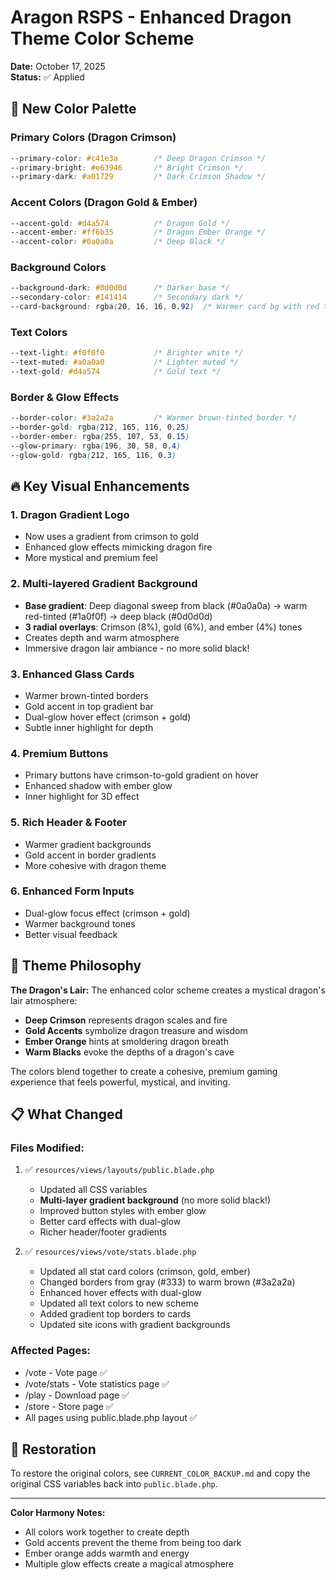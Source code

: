 # Aragon RSPS - Enhanced Dragon Theme Color Scheme

**Date:** October 17, 2025  
**Status:** ✅ Applied

## 🎨 New Color Palette

### Primary Colors (Dragon Crimson)
```css
--primary-color: #c41e3a        /* Deep Dragon Crimson */
--primary-bright: #e63946       /* Bright Crimson */
--primary-dark: #a01729         /* Dark Crimson Shadow */
```

### Accent Colors (Dragon Gold & Ember)
```css
--accent-gold: #d4a574          /* Dragon Gold */
--accent-ember: #ff6b35         /* Dragon Ember Orange */
--accent-color: #0a0a0a         /* Deep Black */
```

### Background Colors
```css
--background-dark: #0d0d0d      /* Darker base */
--secondary-color: #141414      /* Secondary dark */
--card-background: rgba(20, 16, 16, 0.92)  /* Warmer card bg with red tint */
```

### Text Colors
```css
--text-light: #f0f0f0           /* Brighter white */
--text-muted: #a0a0a0           /* Lighter muted */
--text-gold: #d4a574            /* Gold text */
```

### Border & Glow Effects
```css
--border-color: #3a2a2a         /* Warmer brown-tinted border */
--border-gold: rgba(212, 165, 116, 0.25)
--border-ember: rgba(255, 107, 53, 0.15)
--glow-primary: rgba(196, 30, 58, 0.4)
--glow-gold: rgba(212, 165, 116, 0.3)
```

## 🔥 Key Visual Enhancements

### 1. **Dragon Gradient Logo**
- Now uses a gradient from crimson to gold
- Enhanced glow effects mimicking dragon fire
- More mystical and premium feel

### 2. **Multi-layered Gradient Background**
- **Base gradient**: Deep diagonal sweep from black (#0a0a0a) → warm red-tinted (#1a0f0f) → deep black (#0d0d0d)
- **3 radial overlays**: Crimson (8%), gold (6%), and ember (4%) tones
- Creates depth and warm atmosphere
- Immersive dragon lair ambiance - no more solid black!

### 3. **Enhanced Glass Cards**
- Warmer brown-tinted borders
- Gold accent in top gradient bar
- Dual-glow hover effect (crimson + gold)
- Subtle inner highlight for depth

### 4. **Premium Buttons**
- Primary buttons have crimson-to-gold gradient on hover
- Enhanced shadow with ember glow
- Inner highlight for 3D effect

### 5. **Rich Header & Footer**
- Warmer gradient backgrounds
- Gold accent in border gradients
- More cohesive with dragon theme

### 6. **Enhanced Form Inputs**
- Dual-glow focus effect (crimson + gold)
- Warmer background tones
- Better visual feedback

## 🐉 Theme Philosophy

**The Dragon's Lair:**
The enhanced color scheme creates a mystical dragon's lair atmosphere:

- **Deep Crimson** represents dragon scales and fire
- **Gold Accents** symbolize dragon treasure and wisdom
- **Ember Orange** hints at smoldering dragon breath
- **Warm Blacks** evoke the depths of a dragon's cave

The colors blend together to create a cohesive, premium gaming experience that feels powerful, mystical, and inviting.

## 📋 What Changed

### Files Modified:
1. ✅ `resources/views/layouts/public.blade.php`
   - Updated all CSS variables
   - **Multi-layer gradient background** (no more solid black!)
   - Improved button styles with ember glow
   - Better card effects with dual-glow
   - Richer header/footer gradients

2. ✅ `resources/views/vote/stats.blade.php`
   - Updated all stat card colors (crimson, gold, ember)
   - Changed borders from gray (#333) to warm brown (#3a2a2a)
   - Enhanced hover effects with dual-glow
   - Updated all text colors to new scheme
   - Added gradient top borders to cards
   - Updated site icons with gradient backgrounds

### Affected Pages:
- /vote - Vote page ✅
- /vote/stats - Vote statistics page ✅
- /play - Download page ✅
- /store - Store page ✅
- All pages using public.blade.php layout ✅

## 🔄 Restoration

To restore the original colors, see `CURRENT_COLOR_BACKUP.md` and copy the original CSS variables back into `public.blade.php`.

---

**Color Harmony Notes:**
- All colors work together to create depth
- Gold accents prevent the theme from being too dark
- Ember orange adds warmth and energy
- Multiple glow effects create a magical atmosphere

